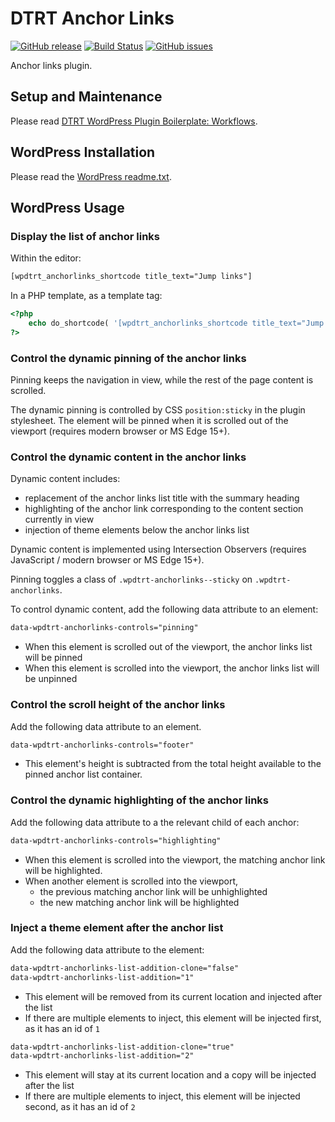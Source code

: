 # DTRT Anchor Links

[![GitHub release](https://img.shields.io/github/v/tag/dotherightthing/wpdtrt-anchorlinks)](https://github.com/dotherightthing/wpdtrt-anchorlinks/releases) [![Build Status](https://github.com/dotherightthing/wpdtrt-anchorlinks/workflows/Build%20and%20release%20if%20tagged/badge.svg)](https://github.com/dotherightthing/wpdtrt-anchorlinks/actions?query=workflow%3A%22Build+and+release+if+tagged%22) [![GitHub issues](https://img.shields.io/github/issues/dotherightthing/wpdtrt-anchorlinks.svg)](https://github.com/dotherightthing/wpdtrt-anchorlinks/issues)

Anchor links plugin.

## Setup and Maintenance

Please read [DTRT WordPress Plugin Boilerplate: Workflows](https://github.com/dotherightthing/wpdtrt-plugin-boilerplate/wiki/Workflows).

## WordPress Installation

Please read the [WordPress readme.txt](readme.txt).

## WordPress Usage

### Display the list of anchor links

Within the editor:

```txt
[wpdtrt_anchorlinks_shortcode title_text="Jump links"]
```

In a PHP template, as a template tag:

```php
<?php
    echo do_shortcode( '[wpdtrt_anchorlinks_shortcode title_text="Jump links"]' );
?>
```

### Control the dynamic pinning of the anchor links

Pinning keeps the navigation in view, while the rest of the page content is scrolled.

The dynamic pinning is controlled by CSS `position:sticky` in the plugin stylesheet. The element will be pinned when it is scrolled out of the viewport (requires modern browser or MS Edge 15+).

### Control the dynamic content in the anchor links

Dynamic content includes:

* replacement of the anchor links list title with the summary heading
* highlighting of the anchor link corresponding to the content section currently in view
* injection of theme elements below the anchor links list

Dynamic content is implemented using Intersection Observers (requires JavaScript / modern browser or MS Edge 15+).

Pinning toggles a class of `.wpdtrt-anchorlinks--sticky` on `.wpdtrt-anchorlinks`.

To control dynamic content, add the following data attribute to an element:

```html
data-wpdtrt-anchorlinks-controls="pinning"
```

* When this element is scrolled out of the viewport, the anchor links list will be pinned
* When this element is scrolled into the viewport, the anchor links list will be unpinned

### Control the scroll height of the anchor links

Add the following data attribute to an element.

```html
data-wpdtrt-anchorlinks-controls="footer"
```

* This element's height is subtracted from the total height available to the pinned anchor list container.

### Control the dynamic highlighting of the anchor links

Add the following data attribute to a the relevant child of each anchor:

```html
data-wpdtrt-anchorlinks-controls="highlighting"
```

* When this element is scrolled into the viewport, the matching anchor link will be highlighted.
* When another element is scrolled into the viewport,
  * the previous matching anchor link will be unhighlighted
  * the new matching anchor link will be highlighted

### Inject a theme element after the anchor list

Add the following data attribute to the element:

```html
data-wpdtrt-anchorlinks-list-addition-clone="false"
data-wpdtrt-anchorlinks-list-addition="1"
```

* This element will be removed from its current location and injected after the list
* If there are multiple elements to inject, this element will be injected first, as it has an id of `1`

```html
data-wpdtrt-anchorlinks-list-addition-clone="true"
data-wpdtrt-anchorlinks-list-addition="2"
```

* This element will stay at its current location and a copy will be injected after the list
* If there are multiple elements to inject, this element will be injected second, as it has an id of `2`
